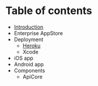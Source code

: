 # Table of contents

* [Introduction](README.md)
* Enterprise AppStore
* Deployment
  * [Heroku](deployment/heroku.md)
  * Xcode
* iOS app
* Android app
* Components
  * ApiCore

